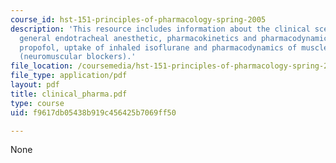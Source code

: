 ```yaml
---
course_id: hst-151-principles-of-pharmacology-spring-2005
description: 'This resource includes information about the clinical scenario: a typical
  general endotracheal anesthetic, pharmacokinetics and pharmacodynamics of intravenous
  propofol, uptake of inhaled isoflurane and pharmacodynamics of muscle relaxants
  (neuromuscular blockers).'
file_location: /coursemedia/hst-151-principles-of-pharmacology-spring-2005/f9617db05438b919c456425b7069ff50_clinical_pharma.pdf
file_type: application/pdf
layout: pdf
title: clinical_pharma.pdf
type: course
uid: f9617db05438b919c456425b7069ff50

---
```

None